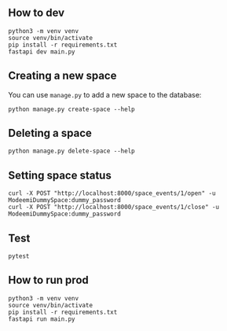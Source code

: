 
## How to dev

```
python3 -m venv venv
source venv/bin/activate
pip install -r requirements.txt
fastapi dev main.py
```

## Creating a new space

You can use `manage.py` to add a new space to the database:

```
python manage.py create-space --help
```

## Deleting a space

```
python manage.py delete-space --help
```

## Setting space status
```
curl -X POST "http://localhost:8000/space_events/1/open" -u ModeemiDummySpace:dummy_password
curl -X POST "http://localhost:8000/space_events/1/close" -u ModeemiDummySpace:dummy_password
```

## Test

```
pytest
```


## How to run prod

```
python3 -m venv venv
source venv/bin/activate
pip install -r requirements.txt
fastapi run main.py
```